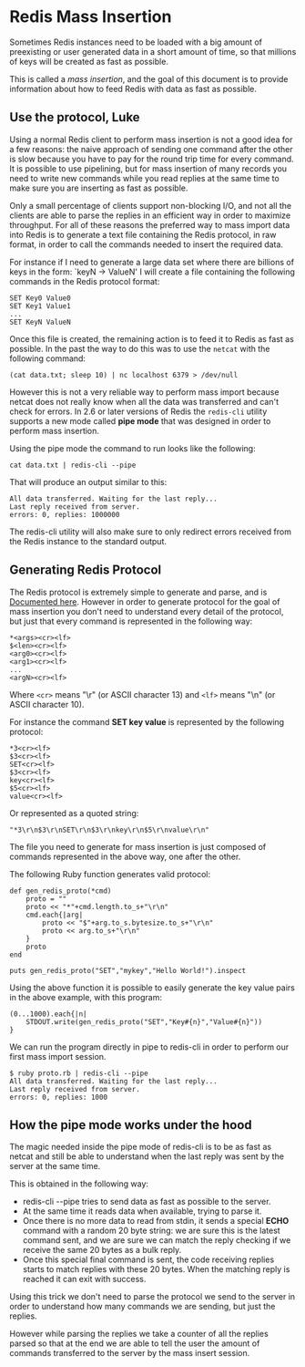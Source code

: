 Redis Mass Insertion
===

Sometimes Redis instances need to be loaded with a big amount of preexisting
or user generated data in a short amount of time, so that millions of keys
will be created as fast as possible.

This is called a *mass insertion*, and the goal of this document is to
provide information about how to feed Redis with data as fast as possible.

Use the protocol, Luke
----------------------

Using a normal Redis client to perform mass insertion is not a good idea
for a few reasons: the naive approach of sending one command after the other
is slow because you have to pay for the round trip time for every command.
It is possible to use pipelining, but for mass insertion of many records
you need to write new commands while you read replies at the same time to
make sure you are inserting as fast as possible.

Only a small percentage of clients support non-blocking I/O, and not all the
clients are able to parse the replies in an efficient way in order to maximize
throughput. For all of these reasons the preferred way to mass import data into
Redis is to generate a text file containing the Redis protocol, in raw format,
in order to call the commands needed to insert the required data.

For instance if I need to generate a large data set where there are billions
of keys in the form: `keyN -> ValueN' I will create a file containing the
following commands in the Redis protocol format:

    SET Key0 Value0
    SET Key1 Value1
    ...
    SET KeyN ValueN

Once this file is created, the remaining action is to feed it to Redis
as fast as possible. In the past the way to do this was to use the
`netcat` with the following command:

    (cat data.txt; sleep 10) | nc localhost 6379 > /dev/null

However this is not a very reliable way to perform mass import because netcat
does not really know when all the data was transferred and can't check for
errors. In 2.6 or later versions of Redis the `redis-cli` utility
supports a new mode called **pipe mode** that was designed in order to perform
mass insertion.

Using the pipe mode the command to run looks like the following:

    cat data.txt | redis-cli --pipe

That will produce an output similar to this:

    All data transferred. Waiting for the last reply...
    Last reply received from server.
    errors: 0, replies: 1000000

The redis-cli utility will also make sure to only redirect errors received
from the Redis instance to the standard output.

Generating Redis Protocol
-------------------------

The Redis protocol is extremely simple to generate and parse, and is
[Documented here](/topics/protocol). However in order to generate protocol for
the goal of mass insertion you don't need to understand every detail of the
protocol, but just that every command is represented in the following way:

    *<args><cr><lf>
    $<len><cr><lf>
    <arg0><cr><lf>
    <arg1><cr><lf>
    ...
    <argN><cr><lf>

Where `<cr>` means "\r" (or ASCII character 13) and `<lf>` means "\n" (or ASCII character 10).

For instance the command **SET key value** is represented by the following protocol:

    *3<cr><lf>
    $3<cr><lf>
    SET<cr><lf>
    $3<cr><lf>
    key<cr><lf>
    $5<cr><lf>
    value<cr><lf>

Or represented as a quoted string:

    "*3\r\n$3\r\nSET\r\n$3\r\nkey\r\n$5\r\nvalue\r\n"

The file you need to generate for mass insertion is just composed of commands
represented in the above way, one after the other.

The following Ruby function generates valid protocol:

    def gen_redis_proto(*cmd)
        proto = ""
        proto << "*"+cmd.length.to_s+"\r\n"
        cmd.each{|arg|
            proto << "$"+arg.to_s.bytesize.to_s+"\r\n"
            proto << arg.to_s+"\r\n"
        }
        proto
    end

    puts gen_redis_proto("SET","mykey","Hello World!").inspect

Using the above function it is possible to easily generate the key value pairs
in the above example, with this program:

    (0...1000).each{|n|
        STDOUT.write(gen_redis_proto("SET","Key#{n}","Value#{n}"))
    }

We can run the program directly in pipe to redis-cli in order to perform our
first mass import session.

    $ ruby proto.rb | redis-cli --pipe
    All data transferred. Waiting for the last reply...
    Last reply received from server.
    errors: 0, replies: 1000

How the pipe mode works under the hood
--------------------------------------

The magic needed inside the pipe mode of redis-cli is to be as fast as netcat
and still be able to understand when the last reply was sent by the server
at the same time.

This is obtained in the following way:

+ redis-cli --pipe tries to send data as fast as possible to the server.
+ At the same time it reads data when available, trying to parse it.
+ Once there is no more data to read from stdin, it sends a special **ECHO**
command with a random 20 byte string: we are sure this is the latest command
sent, and we are sure we can match the reply checking if we receive the same
20 bytes as a bulk reply.
+ Once this special final command is sent, the code receiving replies starts
to match replies with these 20 bytes. When the matching reply is reached it
can exit with success.

Using this trick we don't need to parse the protocol we send to the server
in order to understand how many commands we are sending, but just the replies.

However while parsing the replies we take a counter of all the replies parsed
so that at the end we are able to tell the user the amount of commands
transferred to the server by the mass insert session.
